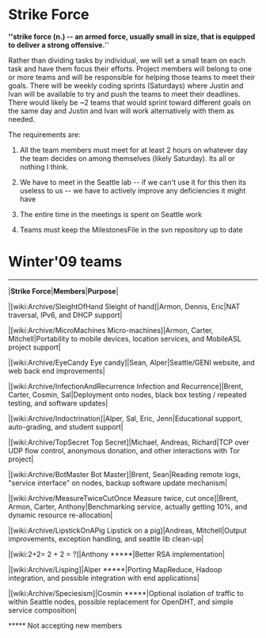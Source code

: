 # Strike Force

**''strike force (n.) -- an armed force, usually small in size, that is equipped to deliver a strong offensive.**''

Rather than dividing tasks by individual, we will set a small team on each task and have them focus their efforts.   Project members will belong to one or more teams and will be responsible for helping those teams to meet their goals.   There will be weekly coding sprints (Saturdays) where Justin and Ivan will be available to try and push the teams to meet their deadlines.   There would likely be ~2 teams that would sprint toward different goals on the same day and Justin and Ivan will work alternatively with them as needed.

The requirements are:
 1. All the team members must meet for at least 2 hours on whatever day the team decides on among themselves (likely Saturday). Its all or nothing I think.

 2. We have to meet in the Seattle lab -- if we can't use it for this then its useless to us -- we have to actively improve any deficiencies it might have

 3. The entire time in the meetings is spent on Seattle work 

 4. Teams must keep the MilestonesFile in the svn repository up to date



# Winter'09 teams
----

|**Strike Force**|**Members**|**Purpose**|

|[wiki:Archive/SleightOfHand Sleight of hand]|Armon, Dennis, Eric|NAT traversal, IPv6, and DHCP support|

|[wiki:Archive/MicroMachines Micro-machines]|Armon, Carter, Mitchell|Portability to mobile devices, location services, and MobileASL project support|

|[wiki:Archive/EyeCandy Eye candy]|Sean, Alper|Seattle/GENI website, and web back end improvements|

|[wiki:Archive/InfectionAndRecurrence Infection and Recurrence]|Brent, Carter, Cosmin, Sal|Deployment onto nodes, black box testing / repeated testing, and software updates|

|[wiki:Archive/Indoctrination]|Alper, Sal, Eric, Jenn|Educational support, auto-grading, and student support|

|[wiki:Archive/TopSecret Top Secret]|Michael, Andreas, Richard|TCP over UDP flow control, anonymous donation, and other interactions with Tor project|

|[wiki:Archive/BotMaster Bot Master]|Brent, Sean|Reading remote logs, "service interface" on nodes, backup software update mechanism|

|[wiki:Archive/MeasureTwiceCutOnce Measure twice, cut once]|Brent, Armon, Carter, Anthony|Benchmarking service, actually getting 10%, and dynamic resource re-allocation|

|[wiki:Archive/LipstickOnAPig Lipstick on a pig]|Andreas, Mitchell|Output improvements, exception handling, and seattle lib clean-up|

|[wiki:2+2= 2 + 2 = ?]|Anthony *****|Better RSA implementation|

|[wiki:Archive/Lisping]|Alper *****|Porting MapReduce, Hadoop integration, and possible integration with end applications|

|[wiki:Archive/Speciesism]|Cosmin *****|Optional isolation of traffic to within Seattle nodes, possible replacement for OpenDHT, and simple service composition|

***** Not accepting new members